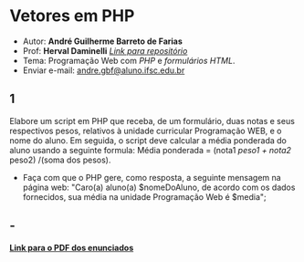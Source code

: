 # Vetores em PHP

+ Autor: **André Guilherme Barreto de Farias**
+ Prof: **Herval Daminelli** [*Link para repositório*]((https://hdam.pro.br/ctds-prw.html#mostra))
+ Tema: Programação Web com *PHP* e *formulários HTML*.
+ Enviar e-mail: [andre.gbf@aluno.ifsc.edu.br](mailto:andre.gbf@aluno.ifsc.edu.br)

## 1

Elabore um script em PHP que receba, de um formulário, duas notas e seus respectivos pesos, relativos à unidade curricular Programação WEB, e o nome do aluno. Em seguida, o script deve calcular a média ponderada do aluno usando a seguinte formula: Média ponderada = (nota1 *peso1 + nota2* peso2) /(soma dos pesos).

+ Faça com que o PHP gere, como resposta, a seguinte mensagem na página web: "Caro(a) aluno(a) $nomeDoAluno, de acordo com os dados fornecidos, sua média na unidade Programação Web é $media";

## -

[**Link para o PDF dos enunciados**](https://hdam.pro.br/ctds-prw/exercicios/fundamentos-formularios.pdf)
